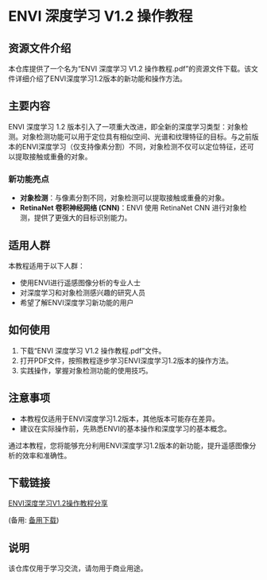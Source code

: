 # ENVI 深度学习 V1.2 操作教程

## 资源文件介绍

本仓库提供了一个名为“ENVI 深度学习 V1.2 操作教程.pdf”的资源文件下载。该文件详细介绍了ENVI深度学习1.2版本的新功能和操作方法。

## 主要内容

ENVI 深度学习 1.2 版本引入了一项重大改进，即全新的深度学习类型：对象检测。对象检测功能可以用于定位具有相似空间、光谱和纹理特征的目标。与之前版本的ENVI深度学习（仅支持像素分割）不同，对象检测不仅可以定位特征，还可以提取接触或重叠的对象。

### 新功能亮点

- **对象检测**：与像素分割不同，对象检测可以提取接触或重叠的对象。
- **RetinaNet 卷积神经网络 (CNN)**：ENVI 使用 RetinaNet CNN 进行对象检测，提供了更强大的目标识别能力。

## 适用人群

本教程适用于以下人群：

- 使用ENVI进行遥感图像分析的专业人士
- 对深度学习和对象检测感兴趣的研究人员
- 希望了解ENVI深度学习新功能的用户

## 如何使用

1. 下载“ENVI 深度学习 V1.2 操作教程.pdf”文件。
2. 打开PDF文件，按照教程逐步学习ENVI深度学习1.2版本的操作方法。
3. 实践操作，掌握对象检测功能的使用技巧。

## 注意事项

- 本教程仅适用于ENVI深度学习1.2版本，其他版本可能存在差异。
- 建议在实际操作前，先熟悉ENVI的基本操作和深度学习的基本概念。

通过本教程，您将能够充分利用ENVI深度学习1.2版本的新功能，提升遥感图像分析的效率和准确性。

## 下载链接
[ENVI深度学习V1.2操作教程分享](https://pan.quark.cn/s/db2f00ae4408) 

(备用: [备用下载](https://pan.baidu.com/s/1LE8spgYhwnYiJn6zq75_1Q?pwd=1234))

## 说明

该仓库仅用于学习交流，请勿用于商业用途。
